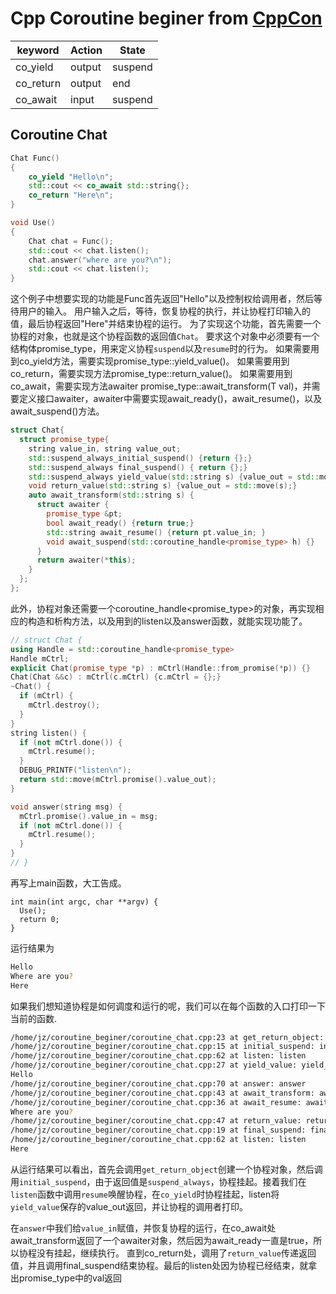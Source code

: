 # Cpp Coroutine beginer from [CppCon](https://www.youtube.com/watch?v=8sEe-4tig_A&t=2852s)

| keyword   | Action | State   |
| --------- | ------ | ------- |
| co_yield  | output | suspend |
| co_return | output | end     |
| co_await  | input  | suspend |

## Coroutine Chat
```C++
Chat Func()
{
    co_yield "Hello\n";
    std::cout << co_await std::string{};
    co_return "Here\n";
}

void Use()
{
    Chat chat = Func();
    std::cout << chat.listen();
    chat.answer("where are you?\n");
    std::cout << chat.listen();
}
```
这个例子中想要实现的功能是Func首先返回"Hello"以及控制权给调用者，然后等待用户的输入。
用户输入之后，等待，恢复协程的执行，并让协程打印输入的值，最后协程返回"Here"并结束协程的运行。
为了实现这个功能，首先需要一个协程的对象，也就是这个协程函数的返回值`Chat`。
要求这个对象中必须要有一个结构体promise_type，用来定义协程`suspend`以及`resume`时的行为。
如果需要用到co_yield方法，需要实现promise_type::yield_value()。
如果需要用到co_return，需要实现方法promise_type::return_value()。
如果需要用到co_await，需要实现方法awaiter promise_type::await_transform(T val)，并需要定义接口awaiter，awaiter中需要实现await_ready()，await_resume()，以及await_suspend()方法。
```C++
struct Chat{
  struct promise_type{
    string value_in, string value_out;
    std::suspend_always_initial_suspend() {return {};}
    std::suspend_always final_suspend() { return {};}
    std::suspend_always yield_value(std::string s) {value_out = std::move(s); return {};}
    void return_value(std::string s) {value_out = std::move(s);}
    auto await_transform(std::string s) {
      struct awaiter {
        promise_type &pt;
        bool await_ready() {return true;}
        std::string await_resume() {return pt.value_in; }
        void await_suspend(std::coroutine_handle<promise_type> h) {}
      }
      return awaiter(*this);
    }
  };
};
```
此外，协程对象还需要一个coroutine_handle<promise_type>的对象，再实现相应的构造和析构方法，以及用到的listen以及answer函数，就能实现功能了。
```C++
// struct Chat {
using Handle = std::coroutine_handle<promise_type>
Handle mCtrl;
explicit Chat(promise_type *p) : mCtrl(Handle::from_promise(*p)) {}
Chat(Chat &&c) : mCtrl(c.mCtrl) {c.mCtrl = {};}
~Chat() {
  if (mCtrl) {
    mCtrl.destroy();
  }
}
string listen() {
  if (not mCtrl.done()) {
    mCtrl.resume();
  }
  DEBUG_PRINTF("listen\n");
  return std::move(mCtrl.promise().value_out);
}

void answer(string msg) {
  mCtrl.promise().value_in = msg;
  if (not mCtrl.done()) {
    mCtrl.resume();
  }
}
// }
```
再写上main函数，大工告成。
```
int main(int argc, char **argv) {
  Use();
  return 0;
}
```
运行结果为
```Bash
Hello
Where are you?
Here
```
如果我们想知道协程是如何调度和运行的呢，我们可以在每个函数的入口打印一下当前的函数.
```Bash
/home/jz/coroutine_beginer/coroutine_chat.cpp:23 at get_return_object: get_return_object
/home/jz/coroutine_beginer/coroutine_chat.cpp:15 at initial_suspend: init suspend
/home/jz/coroutine_beginer/coroutine_chat.cpp:62 at listen: listen
/home/jz/coroutine_beginer/coroutine_chat.cpp:27 at yield_value: yield_value
Hello
/home/jz/coroutine_beginer/coroutine_chat.cpp:70 at answer: answer
/home/jz/coroutine_beginer/coroutine_chat.cpp:43 at await_transform: await_transform
/home/jz/coroutine_beginer/coroutine_chat.cpp:36 at await_resume: await_resume
Where are you?
/home/jz/coroutine_beginer/coroutine_chat.cpp:47 at return_value: return_value
/home/jz/coroutine_beginer/coroutine_chat.cpp:19 at final_suspend: final_suspend
/home/jz/coroutine_beginer/coroutine_chat.cpp:62 at listen: listen
Here
```
从运行结果可以看出，首先会调用`get_return_object`创建一个协程对象，然后调用`initial_suspend`，由于返回值是`suspend_always`，协程挂起。接着我们在`listen`函数中调用`resume`唤醒协程，在`co_yield`时协程挂起，listen将`yield_value`保存的value_out返回，并让协程的调用者打印。

在`answer`中我们给`value_in`赋值，并恢复协程的运行，在co_await处await_transform返回了一个awaiter对象，然后因为await_ready一直是true，所以协程没有挂起，继续执行。
直到co_return处，调用了`return_value`传递返回值，并且调用final_suspend结束协程。最后的listen处因为协程已经结束，就拿出promise_type中的val返回
